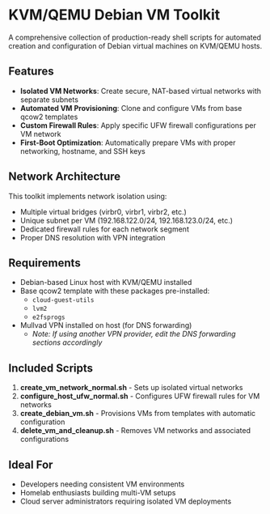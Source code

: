 # KVM/QEMU Debian VM Toolkit

A comprehensive collection of production-ready shell scripts for automated creation and configuration of Debian virtual machines on KVM/QEMU hosts.

## Features

- **Isolated VM Networks**: Create secure, NAT-based virtual networks with separate subnets
- **Automated VM Provisioning**: Clone and configure VMs from base qcow2 templates
- **Custom Firewall Rules**: Apply specific UFW firewall configurations per VM network
- **First-Boot Optimization**: Automatically prepare VMs with proper networking, hostname, and SSH keys

## Network Architecture

This toolkit implements network isolation using:
- Multiple virtual bridges (virbr0, virbr1, virbr2, etc.)
- Unique subnet per VM (192.168.122.0/24, 192.168.123.0/24, etc.)
- Dedicated firewall rules for each network segment
- Proper DNS resolution with VPN integration

## Requirements

- Debian-based Linux host with KVM/QEMU installed
- Base qcow2 template with these packages pre-installed:
  - `cloud-guest-utils`
  - `lvm2`
  - `e2fsprogs`
- Mullvad VPN installed on host (for DNS forwarding)
  - *Note: If using another VPN provider, edit the DNS forwarding sections accordingly*

## Included Scripts

1. **create_vm_network_normal.sh** - Sets up isolated virtual networks
2. **configure_host_ufw_normal.sh** - Configures UFW firewall rules for VM networks
3. **create_debian_vm.sh** - Provisions VMs from templates with automatic configuration
4. **delete_vm_and_cleanup.sh** - Removes VM networks and associated configurations

## Ideal For

- Developers needing consistent VM environments
- Homelab enthusiasts building multi-VM setups
- Cloud server administrators requiring isolated VM deployments

